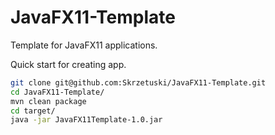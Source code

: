 # JavaFX11-Template
Template for JavaFX11 applications.

Quick start for creating app.
```bash
git clone git@github.com:Skrzetuski/JavaFX11-Template.git
cd JavaFX11-Template/
mvn clean package
cd target/
java -jar JavaFX11Template-1.0.jar
```